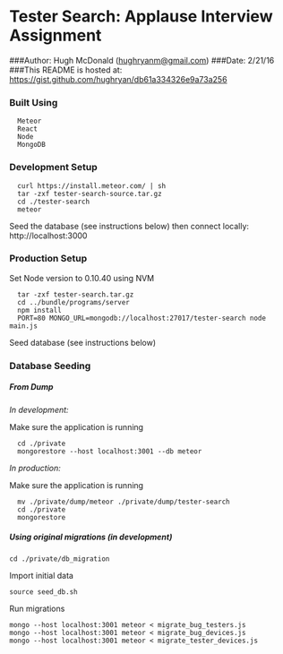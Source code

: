 # Tester Search: Applause Interview Assignment
###Author: Hugh McDonald (hughryanm@gmail.com)
###Date: 2/21/16
###This README is hosted at: https://gist.github.com/hughryan/db61a334326e9a73a256

### Built Using
```
  Meteor
  React
  Node
  MongoDB
```
### Development Setup
```
  curl https://install.meteor.com/ | sh
  tar -zxf tester-search-source.tar.gz
  cd ./tester-search
  meteor
```  
Seed the database (see instructions below) then connect locally: http://localhost:3000
### Production Setup
  Set Node version to 0.10.40 using NVM
```  
  tar -zxf tester-search.tar.gz
  cd ../bundle/programs/server
  npm install
  PORT=80 MONGO_URL=mongodb://localhost:27017/tester-search node main.js
```
  Seed database (see instructions below)
### Database Seeding
##### From Dump
*In development:*

Make sure the application is running
```  
  cd ./private
  mongorestore --host localhost:3001 --db meteor
```
*In production:*

Make sure the application is running
```  
  mv ./private/dump/meteor ./private/dump/tester-search
  cd ./private
  mongorestore
```
##### Using original migrations (in development)
```
cd ./private/db_migration
```
Import initial data
```
source seed_db.sh
```

Run migrations
```
mongo --host localhost:3001 meteor < migrate_bug_testers.js
mongo --host localhost:3001 meteor < migrate_bug_devices.js
mongo --host localhost:3001 meteor < migrate_tester_devices.js
```
